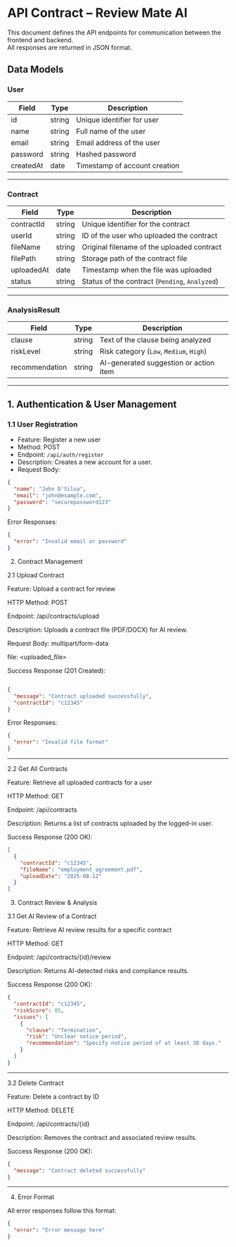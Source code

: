 # API Contract – Review Mate AI

This document defines the API endpoints for communication between the frontend and backend.  
All responses are returned in JSON format.


## Data Models

### User
| Field       | Type   | Description                  |
|-------------|--------|------------------------------|
| id          | string | Unique identifier for user   |
| name        | string | Full name of the user        |
| email       | string | Email address of the user    |
| password    | string | Hashed password              |
| createdAt   | date   | Timestamp of account creation |

---

### Contract
| Field        | Type   | Description                                     |
|--------------|--------|-------------------------------------------------|
| contractId   | string | Unique identifier for the contract              |
| userId       | string | ID of the user who uploaded the contract        |
| fileName     | string | Original filename of the uploaded contract      |
| filePath     | string | Storage path of the contract file               |
| uploadedAt   | date   | Timestamp when the file was uploaded            |
| status       | string | Status of the contract (`Pending`, `Analyzed`)  |

---

### AnalysisResult
| Field          | Type   | Description                                         |
|----------------|--------|-----------------------------------------------------|
| clause         | string | Text of the clause being analyzed                   |
| riskLevel      | string | Risk category (`Low`, `Medium`, `High`)              |
| recommendation | string | AI-generated suggestion or action item              |

---

## **1. Authentication & User Management**

### 1.1 User Registration
- Feature: Register a new user  
- Method: POST  
- Endpoint: `/api/auth/register`  
- Description: Creates a new account for a user.  
- Request Body:
```json
{
  "name": "John D'Silva",
  "email": "john@example.com",
  "password": "securepassword123"
}
```

Error Responses:

```json
{
  "error": "Invalid email or password"
}
```

2. Contract Management

2.1 Upload Contract

Feature: Upload a contract for review

HTTP Method: POST

Endpoint: /api/contracts/upload

Description: Uploads a contract file (PDF/DOCX) for AI review.

Request Body: multipart/form-data


file: <uploaded_file>

Success Response (201 Created):
```json

{
  "message": "Contract uploaded successfully",
  "contractId": "c12345"
}
```
Error Responses:

```json
{
  "error": "Invalid file format"
}

```
---

2.2 Get All Contracts

Feature: Retrieve all uploaded contracts for a user

HTTP Method: GET

Endpoint: /api/contracts

Description: Returns a list of contracts uploaded by the logged-in user.

Success Response (200 OK):

```json
[
  {
    "contractId": "c12345",
    "fileName": "employment_agreement.pdf",
    "uploadDate": "2025-08-12"
  }
]


```

3. Contract Review & Analysis

3.1 Get AI Review of a Contract

Feature: Retrieve AI review results for a specific contract

HTTP Method: GET

Endpoint: /api/contracts/{id}/review

Description: Returns AI-detected risks and compliance results.

Success Response (200 OK):

```json
{
  "contractId": "c12345",
  "riskScore": 85,
  "issues": [
    {
      "clause": "Termination",
      "risk": "Unclear notice period",
      "recommendation": "Specify notice period of at least 30 days."
    }
  ]
}

```
---

3.2 Delete Contract

Feature: Delete a contract by ID

HTTP Method: DELETE

Endpoint: /api/contracts/{id}

Description: Removes the contract and associated review results.

Success Response (200 OK):

```json
{
  "message": "Contract deleted successfully"
}
```

---

4. Error Format

All error responses follow this format:
```json
{
  "error": "Error message here"
}

```

